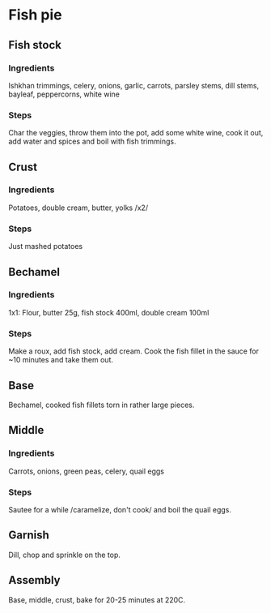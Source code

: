 # Fish pie

## Fish stock

### Ingredients

Ishkhan trimmings, celery, onions, garlic, carrots, parsley stems, dill stems, bayleaf, peppercorns, white wine

### Steps

Char the veggies, throw them into the pot, add some white wine, cook it out, add water and spices and boil with fish trimmings.

## Crust

### Ingredients

Potatoes, double cream, butter, yolks /x2/

### Steps

Just mashed potatoes

## Bechamel

### Ingredients

1x1: Flour, butter 25g, fish stock 400ml, double cream 100ml

### Steps

Make a roux, add fish stock, add cream. Cook the fish fillet in the sauce for ~10 minutes and take them out.

## Base

Bechamel, cooked fish fillets torn in rather large pieces.

## Middle

### Ingredients

Carrots, onions, green peas, celery, quail eggs

### Steps

Sautee for a while /caramelize, don't cook/ and boil the quail eggs.

## Garnish

Dill, chop and sprinkle on the top.

## Assembly

Base, middle, crust, bake for 20-25 minutes at 220C.
